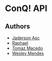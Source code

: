<!-- <p align="center">
   <a href="https://github.com/MarGGet/conq-api">
     <img src="assets/logo.png" alt="ConQ! API" title="ConQ! API" width="250px">
   </a>
</p>

----------------- -->

# ConQ! API


## Authors

- [Jaderson Asc]()  
- [Raphael](https://www.linkedin.com/in/raphaelv619/)  
- [Tomaz Macedo](https://github.com/tomazalexandre)  
- [Wesley Mendes](https://github.com/WesGtoX)  
